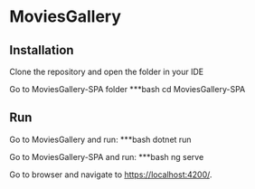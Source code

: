 # MoviesGallery

## Installation

Clone the repository and open the folder in your IDE

Go to MoviesGallery-SPA folder
***bash
cd MoviesGallery-SPA

## Run

Go to MoviesGallery and run:
***bash
dotnet run

Go to MoviesGallery-SPA and run:
***bash
ng serve

Go to browser and navigate to [https://localhost:4200/](https://localhost:4200/).
